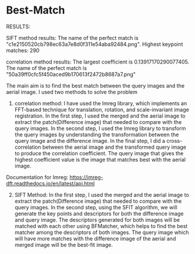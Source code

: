 # Best-Match
RESULTS:

SIFT method results:
The name of the perfect match is "c1e2150520cb798ec63a7e8d0f311e54aba92484.png".
Highest keypoint matches: 290

correlation method results:
The largest coefficient is 0.13917170290077405.
The name of the perfect match is "50a39ff0cfc5f450aced9b170613f2472b8687a7.png"



The main aim is to find the best match between the query images and the aerial image.
 I used two methods to solve the problem
1) correlation method:
 I have used the Imreg library, which implements an FFT-based technique for translation, rotation, and scale-invariant image registration. In the first step, I used the merged and the aerial image to extract the patch(Difference image)  that needed to compare with the query images. In the second step, I used the Imreg library to transform the query images by understanding the transformation between the query image and the difference image. In the final step, I did a cross-correlation between the aerial image and the transformed query image to produce the correlation coefficient. The query image that gives the highest coefficient value is the image that matches best with the aerial image.

Documentation for Imreg:
https://imreg-dft.readthedocs.io/en/latest/api.html

2) SIFT Method:
In the first step, I used the merged and the aerial image to extract the patch(Difference image)  that needed to compare with the query images.
In the second step, using the SFIT algorithm, we will generate the key points and descriptors for both the difference image and query image. The descriptors generated for both images will be matched with each other using BFMatcher, which helps to find the best matcher among the descriptors of both images. The query image which will have more matches with the difference image of the aerial and merged image will be the best-fit image.

